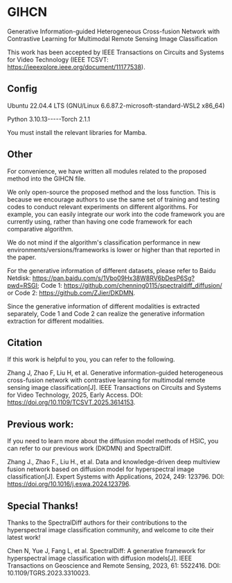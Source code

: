 # GIHCN
Generative Information-guided Heterogeneous Cross-fusion Network with Contrastive Learning for Multimodal Remote Sensing Image Classification

This work has been accepted by IEEE Transactions on Circuits and Systems for Video Technology (IEEE TCSVT: https://ieeexplore.ieee.org/document/11177538).

## Config
Ubuntu 22.04.4 LTS (GNU/Linux 6.6.87.2-microsoft-standard-WSL2 x86_64)

Python 3.10.13-----Torch 2.1.1

You must install the relevant libraries for Mamba.

## Other
For convenience, we have written all modules related to the proposed method into the GIHCN file.

We only open-source the proposed method and the loss function. This is because we encourage authors to use the same set of training and testing codes to conduct relevant experiments on different algorithms. For example, you can easily integrate our work into the code framework you are currently using, rather than having one code framework for each comparative algorithm.

We do not mind if the algorithm's classification performance in new environments/versions/frameworks is lower or higher than that reported in the paper.

For the generative information of different datasets, please refer to Baidu Netdisk: https://pan.baidu.com/s/1Vbo09Hx38W8RV6bDesP6Sg?pwd=RSGI; Code 1: https://github.com/chenning0115/spectraldiff_diffusion/ or Code 2: https://github.com/ZJier/DKDMN.

Since the generative information of different modalities is extracted separately, Code 1 and Code 2 can realize the generative information extraction for different modalities.

## Citation
If this work is helpful to you, you can refer to the following.

Zhang J, Zhao F, Liu H, et al. Generative information-guided heterogeneous cross-fusion network with contrastive learning for multimodal remote sensing image classification[J]. IEEE Transactions on Circuits and Systems for Video Technology, 2025, Early Access. DOI: https://doi.org/10.1109/TCSVT.2025.3614153.

## Previous work: 
If you need to learn more about the diffusion model methods of HSIC, you can refer to our previous work (DKDMN) and SpectralDiff.

Zhang J., Zhao F., Liu H., et al. Data and knowledge-driven deep multiview fusion network based on diffusion model for hyperspectral image classification[J]. Expert Systems with Applications, 2024, 249: 123796. DOI: https://doi.org/10.1016/j.eswa.2024.123796.

## Special Thanks!
Thanks to the SpectralDiff authors for their contributions to the hyperspectral image classification community, and welcome to cite their latest work!

Chen N, Yue J, Fang L, et al. SpectralDiff: A generative framework for hyperspectral image classification with diffusion models[J]. IEEE Transactions on Geoscience and Remote Sensing, 2023, 61: 5522416. DOI: 10.1109/TGRS.2023.3310023.

